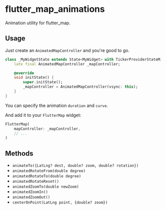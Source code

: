 # flutter_map_animations

Animation utility for flutter_map.

## Usage

Just create an `AnimatedMapController` and you're good to go.

```dart
class _MyWidgetState extends State<MyWidget> with TickerProviderStateMixin {
    late final AnimatedMapController _mapController;

    @override
    void initState() {
        super.initState();
        _mapController = AnimatedMapController(vsync: this);
    }
}
```

You can specify the animation `duration` and `curve`.

And add it to your `FlutterMap` widget:

```dart
FlutterMap(
    mapController: _mapController,
    // ...
)
```

## Methods

* `animateTo({LatLng? dest, double? zoom, double? rotation})`
* `animatedRotateFrom(double degree)`
* `animatedRotateTo(double degree)`
* `animatedRotateReset()`
* `animatedZoomTo(double newZoom)`
* `animatedZoomIn()`
* `animatedZoomOut()`
* `centerOnPoint(LatLng point, {double? zoom})`
